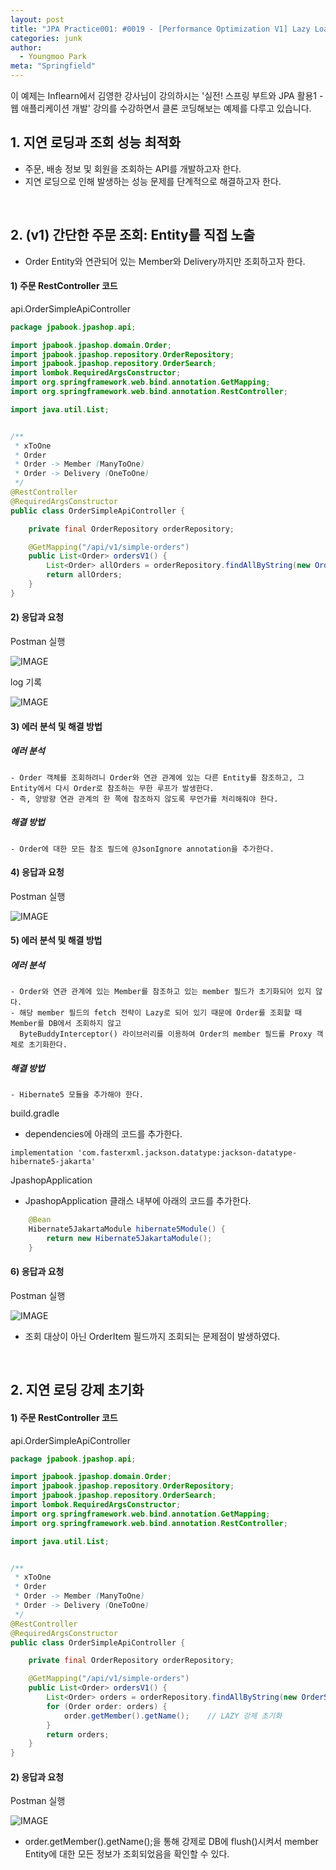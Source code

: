 ```yaml
---
layout: post
title: "JPA Practice001: #0019 - [Performance Optimization V1] Lazy Loading Strategy and Query Optimization"
categories: junk
author:
  - Youngmoo Park
meta: "Springfield"
---
```


이 예제는 Inflearn에서 김영한 강사님이 강의하시는 '실전! 스프링 부트와 JPA 활용1 - 웹 애플리케이션 개발' 강의를 수강하면서 클론 코딩해보는 예제를 다루고 있습니다.

## 1. 지연 로딩과 조회 성능 최적화

- 주문, 배송 정보 및 회원을 조회하는 API를 개발하고자 한다.
- 지연 로딩으로 인해 발생하는 성능 문제를 단계적으로 해결하고자 한다.
<br/>

## 2. (v1) 간단한 주문 조회: Entity를 직접 노출

- Order Entity와 연관되어 있는 Member와 Delivery까지만 조회하고자 한다.

#### **1) 주문 RestController 코드**

api.OrderSimpleApiController

```java
package jpabook.jpashop.api;

import jpabook.jpashop.domain.Order;
import jpabook.jpashop.repository.OrderRepository;
import jpabook.jpashop.repository.OrderSearch;
import lombok.RequiredArgsConstructor;
import org.springframework.web.bind.annotation.GetMapping;
import org.springframework.web.bind.annotation.RestController;

import java.util.List;


/**
 * xToOne
 * Order
 * Order -> Member (ManyToOne)
 * Order -> Delivery (OneToOne)
 */
@RestController
@RequiredArgsConstructor
public class OrderSimpleApiController {

    private final OrderRepository orderRepository;

    @GetMapping("/api/v1/simple-orders")
    public List<Order> ordersV1() {
        List<Order> allOrders = orderRepository.findAllByString(new OrderSearch());
        return allOrders;
    }
}

```

#### **2) 응답과 요청**

Postman 실행

![IMAGE](/assets/images/spring-boot-jpa-practice001/0019/failed.png)

log 기록

![IMAGE](/assets/images/spring-boot-jpa-practice001/0019/logs-of-failure.png)

#### **3) 에러 분석 및 해결 방법**

##### **에러 분석**
```plaintext
- Order 객체를 조회하려니 Order와 연관 관계에 있는 다른 Entity를 참조하고, 그 Entity에서 다시 Order로 참조하는 무한 루프가 발생한다.
- 즉, 양방향 연관 관계의 한 쪽에 참조하지 않도록 무언가를 처리해줘야 한다.
```
##### **해결 방법**
```plaintext
- Order에 대한 모든 참조 필드에 @JsonIgnore annotation을 추가한다.
```
#### **4) 응답과 요청**

Postman 실행

![IMAGE](/assets/images/spring-boot-jpa-practice001/0019/proxy-related-errors.png)

#### **5) 에러 분석 및 해결 방법**

##### **에러 분석**
```plaintext
- Order와 연관 관계에 있는 Member를 참조하고 있는 member 필드가 초기화되어 있지 않다.
- 해당 member 필드의 fetch 전략이 Lazy로 되어 있기 때문에 Order를 조회할 때 Member를 DB에서 조회하지 않고
  ByteBuddyInterceptor() 라이브러리를 이용하여 Order의 member 필드를 Proxy 객체로 초기화한다.
```

##### **해결 방법**
```plaintext
- Hibernate5 모듈을 추가해야 한다.
```

build.gradle

- dependencies에 아래의 코드를 추가한다.
```plaintext
implementation 'com.fasterxml.jackson.datatype:jackson-datatype-hibernate5-jakarta'
```

JpashopApplication

- JpashopApplication 클래스 내부에 아래의 코드를 추가한다.
```java
    @Bean
	Hibernate5JakartaModule hibernate5Module() {
        return new Hibernate5JakartaModule();
    }
```

#### **6) 응답과 요청**

Postman 실행

![IMAGE](/assets/images/spring-boot-jpa-practice001/0019/order-entities.png)

- 조회 대상이 아닌 OrderItem 필드까지 조회되는 문제점이 발생하였다.
<br/>

## 2. 지연 로딩 강제 초기화

#### **1) 주문 RestController 코드**

api.OrderSimpleApiController

```java
package jpabook.jpashop.api;

import jpabook.jpashop.domain.Order;
import jpabook.jpashop.repository.OrderRepository;
import jpabook.jpashop.repository.OrderSearch;
import lombok.RequiredArgsConstructor;
import org.springframework.web.bind.annotation.GetMapping;
import org.springframework.web.bind.annotation.RestController;

import java.util.List;


/**
 * xToOne
 * Order
 * Order -> Member (ManyToOne)
 * Order -> Delivery (OneToOne)
 */
@RestController
@RequiredArgsConstructor
public class OrderSimpleApiController {

    private final OrderRepository orderRepository;

    @GetMapping("/api/v1/simple-orders")
    public List<Order> ordersV1() {
        List<Order> orders = orderRepository.findAllByString(new OrderSearch());
        for (Order order: orders) {
            order.getMember().getName();    // LAZY 강제 초기화
        }
        return orders;
    }
}
```

#### **2) 응답과 요청**

Postman 실행

![IMAGE](/assets/images/spring-boot-jpa-practice001/0019/v1-success.png)

- order.getMember().getName();을 통해 강제로 DB에 flush()시켜서 member Entity에 대한 모든 정보가 조회되었음을 확인할 수 있다.